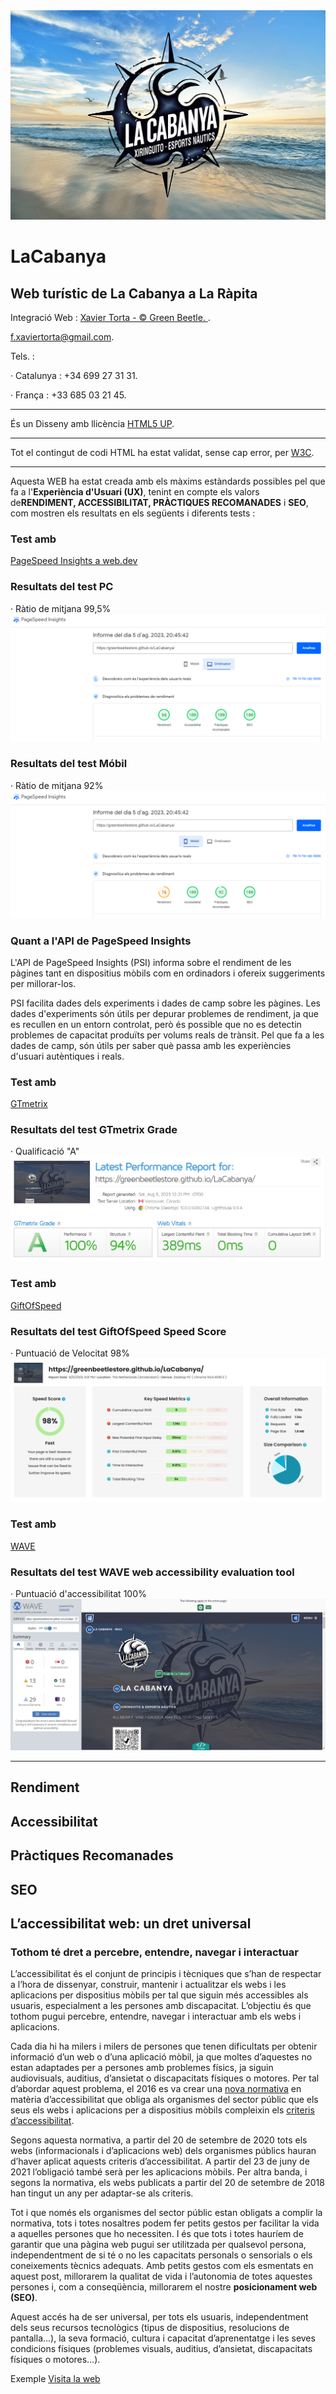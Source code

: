 <img src="../images/LogoPlatja.webp">

# LaCabanya

## Web turístic de La Cabanya a La Ràpita

Integració Web : [Xavier Torta - © Green Beetle. ](https://greenbeetlestore.github.io/CV/). 

[f.xaviertorta@gmail.com](mailto:"f.xaviertorta@gmail.com). 

Tels. :

· Catalunya : +34 699 27 31 31. 

· França : +33 685 03 21 45.

---

És un Disseny amb llicència [HTML5 UP](https://html5up.net/license).

---

Tot el contingut de codi HTML ha estat validat, sense cap error, per [W3C](https://validator.w3.org/#validate_by_uri).

---

Aquesta WEB ha estat creada amb els màxims estàndards possibles pel que fa a l'<b>Experiència d'Usuari (UX)</b>, tenint en compte els valors de<b>RENDIMENT, ACCESSIBILITAT, PRÀCTIQUES RECOMANADES</b> i <b>SEO</b>, com mostren els resultats en els següents i diferents tests :

### Test amb
[PageSpeed Insights a web.dev](https://pagespeed.web.dev/analysis/https-greenbeetlestore-github-io-LaCabanya/cwir1yh4k9?form_factor=desktop)

### Resultats del test PC
· Ràtio de mitjana 99,5%
<img src="PageSpeedInsightsDesktop.png" alt="Resultats del test Desktop" >

### Resultats del test Móbil
· Ràtio de mitjana 92%
<img src="PageSpeedInsightsMobil.png" alt="Resultats del test Mòbil" >

### Quant a l'API de PageSpeed Insights

L'API de PageSpeed Insights (PSI) informa sobre el rendiment de les pàgines tant en dispositius mòbils com en ordinadors i ofereix suggeriments per millorar-los.

PSI facilita dades dels experiments i dades de camp sobre les pàgines. Les dades d'experiments són útils per depurar problemes de rendiment, ja que es recullen en un entorn controlat, però és possible que no es detectin problemes de capacitat produïts per volums reals de trànsit. Pel que fa a les dades de camp, són útils per saber què passa amb les experiències d'usuari autèntiques i reals.


### Test amb
[GTmetrix](https://gtmetrix.com/reports/greenbeetlestore.github.io/G4s7MxLK/)

### Resultats del test GTmetrix Grade
· Qualificació "A" 
<img src="GTmetrix.png" alt="Resultats del test GTmetrix Grade" >


### Test amb
[GiftOfSpeed](https://www.giftofspeed.com/report/greenbeetlestore.github.io/VqhczJ/)

### Resultats del test GiftOfSpeed Speed Score
· Puntuació de Velocitat 98%
<img src="giftofspeed.png" alt="Resultats del test GiftOfSpeed Speed Score" >


### Test amb
[WAVE](https://wave.webaim.org/report#/https://greenbeetlestore.github.io/LaCabanya/)

### Resultats del test WAVE web accessibility evaluation tool
· Puntuació d'accessibilitat 100%
<img src="wave.png" alt="Resultats del test WAVE web accessibility evaluation tool" >

---

## Rendiment

## Accessibilitat

## Pràctiques Recomanades

## SEO

## L’accessibilitat web: un dret universal

### Tothom té dret a percebre, entendre, navegar i interactuar

L’accessibilitat és el conjunt de principis i tècniques que s’han de respectar a l’hora de dissenyar, construir, mantenir i actualitzar els webs i les aplicacions per dispositius mòbils per tal que siguin més accessibles als usuaris, especialment a les persones amb discapacitat. L’objectiu és que tothom pugui percebre, entendre, navegar i interactuar amb els webs i aplicacions.

Cada dia hi ha milers i milers de persones que tenen dificultats per obtenir informació d’un web o d’una aplicació mòbil, ja que moltes d’aquestes no estan adaptades per a persones amb problemes físics, ja siguin audiovisuals, auditius, d’ansietat o discapacitats físiques o motores. Per tal d’abordar aquest problema, el 2016 es va crear una <a href="https://www.boe.es/diario_boe/txt.php?id=BOE-A-2018-12699">nova normativa</a> en matèria d’accessibilitat que obliga als organismes del sector públic que els seus els webs i aplicacions per a dispositius mòbils compleixin els <a href="http://accesibilidadweb.dlsi.ua.es/?menu=criterios-2.0">criteris d’accessibilitat</a>.

Segons aquesta normativa, a partir del 20 de setembre de 2020 tots els webs (informacionals i d’aplicacions web) dels organismes públics hauran d’haver aplicat aquests criteris d’accessibilitat. A partir del 23 de juny de 2021 l’obligació també serà per les aplicacions mòbils. Per altra banda, i segons la normativa, els webs publicats a partir del 20 de setembre de 2018 han tingut un any per adaptar-se als criteris.

Tot i que només els organismes del sector públic estan obligats a complir la normativa, tots i totes nosaltres podem fer petits gestos per facilitar la vida a aquelles persones que ho necessiten. I és que tots i totes hauríem de garantir que una pàgina web pugui ser utilitzada per qualsevol persona, independentment de si té o no les capacitats personals o sensorials o els coneixements tècnics adequats. Amb petits gestos com els esmentats en aquest post, millorarem la qualitat de vida i l’autonomia de totes aquestes persones i, com a conseqüència, millorarem el nostre <b>posicionament web (SEO)</b>.

Aquest accés ha de ser universal, per tots els usuaris, independentment dels seus recursos tecnològics (tipus de dispositius, resolucions de pantalla…), la seva formació, cultura i capacitat d’aprenentatge i les seves condicions físiques (problemes visuals, auditius, d’ansietat, discapacitats físiques o motores…).












Exemple
[Visita la web](https://greenbeetlestore.github.io/LaCabanya/)
